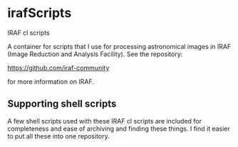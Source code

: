 # irafScripts
IRAF cl scripts

A container for scripts that I use for processing astronomical images in IRAF (Image Reduction and Analysis Facility). See the repository:

https://github.com/iraf-community

for more information on IRAF. 

## Supporting shell scripts

A few shell scripts used with these IRAF cl scripts are included for completeness 
and ease of archiving and finding these things. I find it easier to put all these into 
one repository. 
